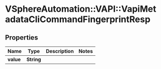 # VSphereAutomation::VAPI::VapiMetadataCliCommandFingerprintResp

## Properties
Name | Type | Description | Notes
------------ | ------------- | ------------- | -------------
**value** | **String** |  | 



